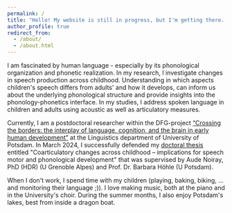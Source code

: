 ```yaml
---
permalink: /
title: "Hello! My website is still in progress, but I'm getting there..."
author_profile: true
redirect_from: 
  - /about/
  - /about.html
---
```


I am fascinated by human language - especially by its phonological organization and phonetic realization. In my research, I investigate changes in speech production across childhood. Understanding in which aspects children's speech differs from adults' and how it develops, can inform us about the underlying phonological structure and provide insights into the phonology-phonetics interface. In my studies, I address spoken language in children and adults using acoustic as well as articulatory measures.

Currently, I am a postdoctoral researcher within the DFG-project [“Crossing the borders: the interplay of language, cognition, and the brain in early human development”](https://crossing-project.de/) at the Linguistics department of University of Potsdam.
In March 2024, I successfully defended my [doctoral thesis](https://doi.org/10.25932/publishup-63012) entitled "Coarticulatory changes across childhood – implications for speech motor and phonological development" that was supervised by Aude Noiray, PhD (HDR) (U Grenoble Alpes) and Prof. Dr. Barbara Höhle (U Potsdam).

When I don't work, I spend time with my children (playing, baking, biking, ... and monitoring their language ;)). I love making music, both at the piano and in the University's choir. During the summer months, I also enjoy Potsdam's lakes, best from inside a dragon boat.


